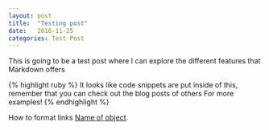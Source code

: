 ```yaml
---
layout: post
title:  "Testing post"
date:   2016-11-25
categories: Test Post
---
```

This is going to be a test post where I can explore the different features that Markdown offers

{% highlight ruby %}
It looks like code snippets are put inside of this, 
remember that you can check out the blog posts of others
For more examples!
{% endhighlight %}

How to format links [Name of object][linkvar]. 

[linkvar]: http://google.com